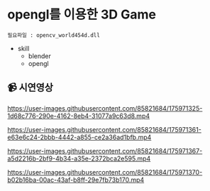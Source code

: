 # opengl를 이용한 3D Game



``필요파일 : opencv_world454d.dll ``



- skill
  - blender
  - opengl



## :video_camera: 시연영상

https://user-images.githubusercontent.com/85821684/175971325-1d68c776-290e-4162-8eb4-31077a9c63d8.mp4

https://user-images.githubusercontent.com/85821684/175971361-e63e6c24-2bbb-4442-a855-ce2a36ad1bfb.mp4

https://user-images.githubusercontent.com/85821684/175971367-a5d2216b-2bf9-4b34-a35e-2372bca2e595.mp4

https://user-images.githubusercontent.com/85821684/175971370-b02b16ba-00ac-43af-b8ff-29e7fb73b170.mp4
